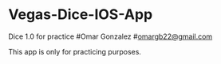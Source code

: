 # Vegas-Dice-IOS-App
Dice 1.0 for practice
#Omar Gonzalez 
#omargb22@gmail.com 

This app is only for practicing purposes. 
